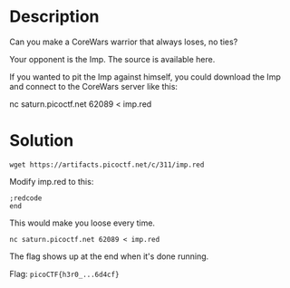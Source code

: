 # Description

Can you make a CoreWars warrior that always loses, no ties? 

Your opponent is the Imp. The source is available here. 

If you wanted to pit the Imp against himself, you could download the Imp and connect to the CoreWars server like this: 

nc saturn.picoctf.net 62089 < imp.red

# Solution

```wget https://artifacts.picoctf.net/c/311/imp.red```

Modify imp.red to this:

```
;redcode
end
```

This would make you loose every time.

```nc saturn.picoctf.net 62089 < imp.red```

The flag shows up at the end when it's done running.

Flag: ```picoCTF{h3r0_...6d4cf}```
